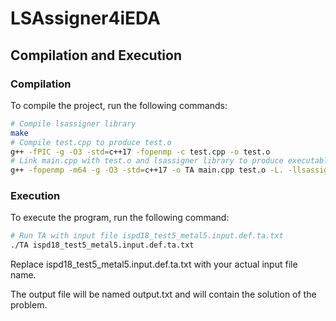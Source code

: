 # LSAssigner4iEDA
## Compilation and Execution

### Compilation

To compile the project, run the following commands:

```bash
# Compile lsassigner library
make
# Compile test.cpp to produce test.o
g++ -fPIC -g -O3 -std=c++17 -fopenmp -c test.cpp -o test.o
# Link main.cpp with test.o and lsassigner library to produce executable TA
g++ -fopenmp -m64 -g -O3 -std=c++17 -o TA main.cpp test.o -L. -llsassigner

```

### Execution

To execute the program, run the following command:

```bash
# Run TA with input file ispd18_test5_metal5.input.def.ta.txt
./TA ispd18_test5_metal5.input.def.ta.txt

```
Replace ispd18_test5_metal5.input.def.ta.txt with your actual input file name.

The output file will be named output.txt and will contain the solution of the problem.